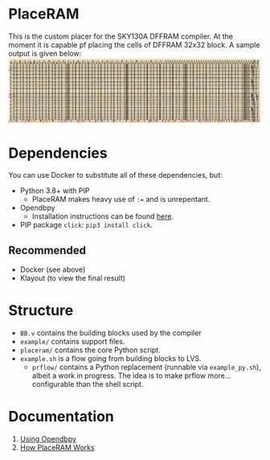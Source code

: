 # PlaceRAM
This is the custom placer for the SKY130A DFFRAM compiler. At the moment it is capable pf placing the cells of DFFRAM 32x32 block. A sample output is given below:
![Klayout showing the 32x32 module placed](./docs/img/32x32_placed.png)

# Dependencies
You can use Docker to substitute all of these dependencies, but:

* Python 3.8+ with PIP
  * PlaceRAM makes heavy use of `:=` and is unrepentant.
* Opendbpy
  * Installation instructions can be found [here](./docs/md/Using%20Opendbpy.md).
* PIP package `click`: `pip3 install click`.

## Recommended
* Docker (see above)
* Klayout (to view the final result)

# Structure
* `BB.v` contains the building blocks used by the compiler
* `example/` contains support files.
* `placeram/` contains the core Python script.
* `example.sh` is a flow going from building blocks to LVS.
  * `prflow/` contains a Python replacement (runnable via `example_py.sh`), albeit a work in progress. The idea is to make prflow more… configurable than the shell script.

# Documentation
1. [Using Opendbpy](./md/Using%20Opendbpy.md)
2. [How PlaceRAM Works](./md/How%20PlaceRAM%20Works.md)
